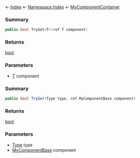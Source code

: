 ← [Index](Api-Index) ← [Namespace Index](Namespace-Index) ← [MyComponentContainer](VRage.Game.Components.MyComponentContainer)

### Summary

```csharp
public bool TryGet<T>(ref T component)
```

### Returns

[bool](https://docs.microsoft.com/en-us/dotnet/api/system.boolean?view=netframework-4.6)

### Parameters

* [T]() component
### Summary

```csharp
public bool TryGet(Type type, ref MyComponentBase component)
```

### Returns

[bool](https://docs.microsoft.com/en-us/dotnet/api/system.boolean?view=netframework-4.6)

### Parameters

* [Type](https://docs.microsoft.com/en-us/dotnet/api/system.type?view=netframework-4.6) type
* [MyComponentBase](VRage.Game.Components.MyComponentBase) component
